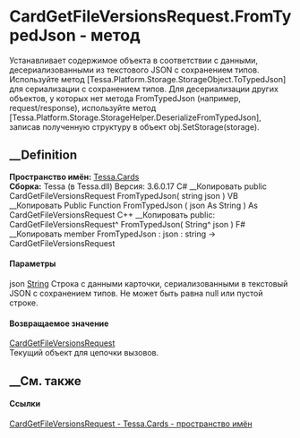 # CardGetFileVersionsRequest.FromTypedJson - метод
Устанавливает содержимое объекта в соответствии с данными, десериализованными
из текстового JSON с сохранением типов. Используйте метод
[Tessa.Platform.Storage.StorageObject.ToTypedJson] для сериализации с
сохранением типов. Для десериализации других объектов, у которых нет метода
FromTypedJson (например, request/response), используйте метод
[Tessa.Platform.Storage.StorageHelper.DeserializeFromTypedJson], записав
полученную структуру в объект obj.SetStorage(storage).
## __Definition
 **Пространство имён:** [Tessa.Cards](N_Tessa_Cards.htm)  
 **Сборка:** Tessa (в Tessa.dll) Версия: 3.6.0.17
C# __Копировать
     public CardGetFileVersionsRequest FromTypedJson(
    	string json
    )
VB __Копировать
     Public Function FromTypedJson ( 
    	json As String
    ) As CardGetFileVersionsRequest
C++ __Копировать
     public:
    CardGetFileVersionsRequest^ FromTypedJson(
    	String^ json
    )
F# __Копировать
     member FromTypedJson : 
            json : string -> CardGetFileVersionsRequest 
#### Параметры
json [String](https://learn.microsoft.com/dotnet/api/system.string)
     Строка с данными карточки, сериализованными в текстовый JSON с сохранением типов. Не может быть равна null или пустой строке. 
#### Возвращаемое значение
[CardGetFileVersionsRequest](T_Tessa_Cards_CardGetFileVersionsRequest.htm)  
Текущий объект для цепочки вызовов.
##  __См. также
#### Ссылки
[CardGetFileVersionsRequest - ](T_Tessa_Cards_CardGetFileVersionsRequest.htm)
[Tessa.Cards - пространство имён](N_Tessa_Cards.htm)
